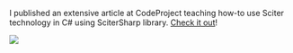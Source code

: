 I published an extensive article at CodeProject teaching how-to use Sciter technology in C# using SciterSharp library. [Check it out](http://www.codeproject.com/Articles/1057199/Sciter-HTML-Csharp-based-desktop-apps-walkthrough)!

<img src="/Content/BlogCDN/linux.png" />
